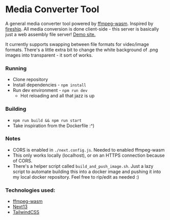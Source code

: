 # Media Converter Tool
A general media converter tool powered by [ffmpeg-wasm](https://github.com/ffmpegwasm/ffmpeg.wasm). Inspired by [fireship](https://www.youtube.com/watch?v=-OTc0Ki7Sv0). All media conversion is done client-side - this server is basically just a web assembly file server! [Demo site.](https://converter.brianchen.me)

It currently supports swapping between file formats for video/image formats. There's a little extra bit to change the white background of .png images into transparent - it sort of works. 

### Running
- Clone repository
- Install dependencies - `npm install`
- Run dev environment - `npm run dev`
  - Hot reloading and all that jazz is up

### Building
- `npm run build && npm run start`
- Take inspiration from the Dockerfile :^)

### Notes
- CORS is enabled in `./next.config.js`. Needed to enabled ffmpeg-wasm
- This only works locally (localhost), or on an HTTPS connection because of CORS.
- There's a helper script called `build_and_push_image.sh`. Just a lazy script to automate building this into a docker image and pushing it into my local docker repository. Feel free to rip/edit as needed :)

### Technologies used:
- [ffmpeg-wasm](https://github.com/ffmpegwasm/ffmpeg.wasm)
- [Next13](https://nextjs.org/blog/next-13_)
- [TailwindCSS](https://tailwindcss.com/)
